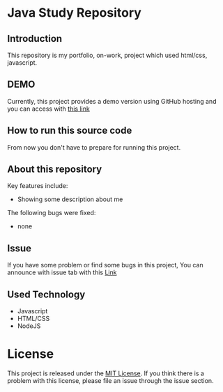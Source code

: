 # Java Study Repository


## Introduction 

This repository is my portfolio, on-work, project which used html/css, javascript.


## DEMO

Currently, this project provides a demo version using GitHub hosting and you can access with [this link](https://www.codewars.com/dashboard)

## How to run this source code

From now you don't have to prepare for running this project.


## About this repository


Key features include:

- Showing some description about me


The following bugs were fixed:

- none


## Issue

If you have some problem or find some bugs in this project, You can announce with issue tab with this [Link](https://github.com/LucestDail/DevSH/issues)

## Used Technology

- Javascript
- HTML/CSS
- NodeJS

# License
This project is released under the [MIT License](https://choosealicense.com/licenses/mit/). If you think there is a problem with this license, please file an issue through the issue section.
